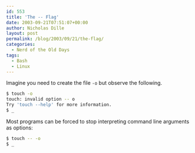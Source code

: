 ```yaml
---
id: 553
title: 'The -- Flag'
date: 2003-09-21T07:51:07+00:00
author: Nicholas Dille
layout: post
permalink: /blog/2003/09/21/the-flag/
categories:
  - Nerd of the Old Days
tags:
  - Bash
  - Linux
---
```

Imagine you need to create the file `-o` but observe the following.<!--more-->

```bash
$ touch -o
touch: invalid option -- o
Try 'touch --help' for more information.
$ _
```

Most programs can be forced to stop interpreting command line arguments as options:

```bash
$ touch -- -o
$ _
```